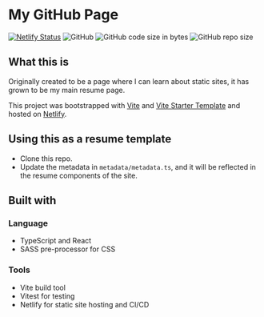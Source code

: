 # My GitHub Page

[![Netlify Status](https://api.netlify.com/api/v1/badges/c6210028-ee00-49e6-9172-c13c933eabe0/deploy-status)](https://app.netlify.com/sites/samhwang-resume/deploys)
![GitHub](https://img.shields.io/github/license/samhwang/samhwang.github.io?style=for-the-badge)
![GitHub code size in bytes](https://img.shields.io/github/languages/code-size/samhwang/samhwang.github.io?style=for-the-badge)
![GitHub repo size](https://img.shields.io/github/repo-size/samhwang/samhwang.github.io?style=for-the-badge)

## What this is

Originally created to be a page where I can learn about static sites, it
has grown to be my main resume page.

This project was bootstrapped with [Vite](https://vitejs.dev/) and [Vite Starter Template](https://github.com/samhwang/vite-starter-template)
and hosted on [Netlify](https://app.netlify.com/).

## Using this as a resume template

- Clone this repo.
- Update the metadata in `metadata/metadata.ts`, and it will be reflected in the resume components of the site.

## Built with

### Language

- TypeScript and React
- SASS pre-processor for CSS

### Tools

- Vite build tool
- Vitest for testing
- Netlify for static site hosting and CI/CD
